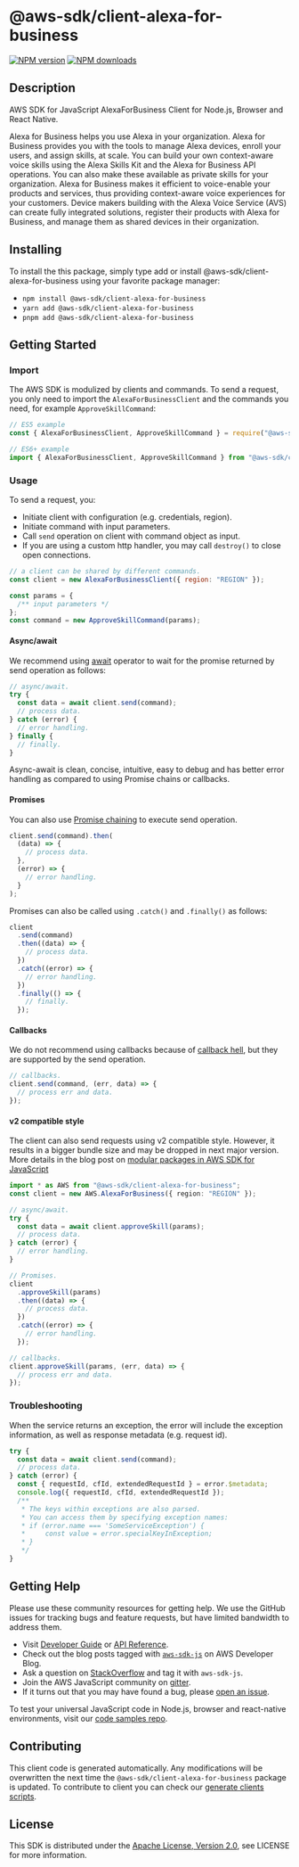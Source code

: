 <!-- generated file, do not edit directly -->

# @aws-sdk/client-alexa-for-business

[![NPM version](https://img.shields.io/npm/v/@aws-sdk/client-alexa-for-business/latest.svg)](https://www.npmjs.com/package/@aws-sdk/client-alexa-for-business)
[![NPM downloads](https://img.shields.io/npm/dm/@aws-sdk/client-alexa-for-business.svg)](https://www.npmjs.com/package/@aws-sdk/client-alexa-for-business)

## Description

AWS SDK for JavaScript AlexaForBusiness Client for Node.js, Browser and React Native.

<p>Alexa for Business helps you use Alexa in your organization. Alexa for Business provides you with the tools
to manage Alexa devices, enroll your users, and assign skills, at scale. You can build your
own context-aware voice skills using the Alexa Skills Kit and the Alexa for Business API operations.
You can also make these available as private skills for your organization. Alexa for Business makes it
efficient to voice-enable your products and services, thus providing context-aware voice
experiences for your customers. Device makers building with the Alexa Voice Service (AVS)
can create fully integrated solutions, register their products with Alexa for Business, and manage them
as shared devices in their organization. </p>

## Installing

To install the this package, simply type add or install @aws-sdk/client-alexa-for-business
using your favorite package manager:

- `npm install @aws-sdk/client-alexa-for-business`
- `yarn add @aws-sdk/client-alexa-for-business`
- `pnpm add @aws-sdk/client-alexa-for-business`

## Getting Started

### Import

The AWS SDK is modulized by clients and commands.
To send a request, you only need to import the `AlexaForBusinessClient` and
the commands you need, for example `ApproveSkillCommand`:

```js
// ES5 example
const { AlexaForBusinessClient, ApproveSkillCommand } = require("@aws-sdk/client-alexa-for-business");
```

```ts
// ES6+ example
import { AlexaForBusinessClient, ApproveSkillCommand } from "@aws-sdk/client-alexa-for-business";
```

### Usage

To send a request, you:

- Initiate client with configuration (e.g. credentials, region).
- Initiate command with input parameters.
- Call `send` operation on client with command object as input.
- If you are using a custom http handler, you may call `destroy()` to close open connections.

```js
// a client can be shared by different commands.
const client = new AlexaForBusinessClient({ region: "REGION" });

const params = {
  /** input parameters */
};
const command = new ApproveSkillCommand(params);
```

#### Async/await

We recommend using [await](https://developer.mozilla.org/en-US/docs/Web/JavaScript/Reference/Operators/await)
operator to wait for the promise returned by send operation as follows:

```js
// async/await.
try {
  const data = await client.send(command);
  // process data.
} catch (error) {
  // error handling.
} finally {
  // finally.
}
```

Async-await is clean, concise, intuitive, easy to debug and has better error handling
as compared to using Promise chains or callbacks.

#### Promises

You can also use [Promise chaining](https://developer.mozilla.org/en-US/docs/Web/JavaScript/Guide/Using_promises#chaining)
to execute send operation.

```js
client.send(command).then(
  (data) => {
    // process data.
  },
  (error) => {
    // error handling.
  }
);
```

Promises can also be called using `.catch()` and `.finally()` as follows:

```js
client
  .send(command)
  .then((data) => {
    // process data.
  })
  .catch((error) => {
    // error handling.
  })
  .finally(() => {
    // finally.
  });
```

#### Callbacks

We do not recommend using callbacks because of [callback hell](http://callbackhell.com/),
but they are supported by the send operation.

```js
// callbacks.
client.send(command, (err, data) => {
  // process err and data.
});
```

#### v2 compatible style

The client can also send requests using v2 compatible style.
However, it results in a bigger bundle size and may be dropped in next major version. More details in the blog post
on [modular packages in AWS SDK for JavaScript](https://aws.amazon.com/blogs/developer/modular-packages-in-aws-sdk-for-javascript/)

```ts
import * as AWS from "@aws-sdk/client-alexa-for-business";
const client = new AWS.AlexaForBusiness({ region: "REGION" });

// async/await.
try {
  const data = await client.approveSkill(params);
  // process data.
} catch (error) {
  // error handling.
}

// Promises.
client
  .approveSkill(params)
  .then((data) => {
    // process data.
  })
  .catch((error) => {
    // error handling.
  });

// callbacks.
client.approveSkill(params, (err, data) => {
  // process err and data.
});
```

### Troubleshooting

When the service returns an exception, the error will include the exception information,
as well as response metadata (e.g. request id).

```js
try {
  const data = await client.send(command);
  // process data.
} catch (error) {
  const { requestId, cfId, extendedRequestId } = error.$metadata;
  console.log({ requestId, cfId, extendedRequestId });
  /**
   * The keys within exceptions are also parsed.
   * You can access them by specifying exception names:
   * if (error.name === 'SomeServiceException') {
   *     const value = error.specialKeyInException;
   * }
   */
}
```

## Getting Help

Please use these community resources for getting help.
We use the GitHub issues for tracking bugs and feature requests, but have limited bandwidth to address them.

- Visit [Developer Guide](https://docs.aws.amazon.com/sdk-for-javascript/v3/developer-guide/welcome.html)
  or [API Reference](https://docs.aws.amazon.com/AWSJavaScriptSDK/v3/latest/index.html).
- Check out the blog posts tagged with [`aws-sdk-js`](https://aws.amazon.com/blogs/developer/tag/aws-sdk-js/)
  on AWS Developer Blog.
- Ask a question on [StackOverflow](https://stackoverflow.com/questions/tagged/aws-sdk-js) and tag it with `aws-sdk-js`.
- Join the AWS JavaScript community on [gitter](https://gitter.im/aws/aws-sdk-js-v3).
- If it turns out that you may have found a bug, please [open an issue](https://github.com/aws/aws-sdk-js-v3/issues/new/choose).

To test your universal JavaScript code in Node.js, browser and react-native environments,
visit our [code samples repo](https://github.com/aws-samples/aws-sdk-js-tests).

## Contributing

This client code is generated automatically. Any modifications will be overwritten the next time the `@aws-sdk/client-alexa-for-business` package is updated.
To contribute to client you can check our [generate clients scripts](https://github.com/aws/aws-sdk-js-v3/tree/main/scripts/generate-clients).

## License

This SDK is distributed under the
[Apache License, Version 2.0](http://www.apache.org/licenses/LICENSE-2.0),
see LICENSE for more information.
